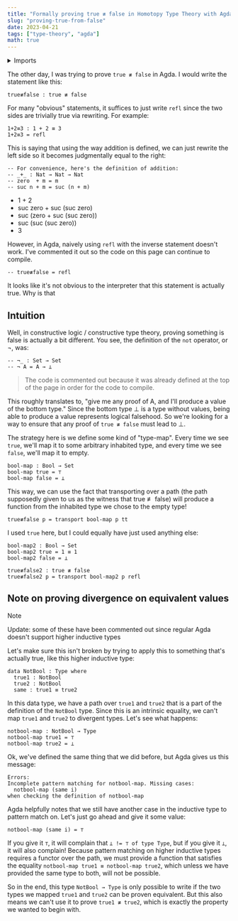 ```yaml
---
title: "Formally proving true ≢ false in Homotopy Type Theory with Agda"
slug: "proving-true-from-false"
date: 2023-04-21
tags: ["type-theory", "agda"]
math: true
---
```


<details>
<summary>Imports</summary>

These are some imports that are required for code on this page to work properly.

```agda
open import Prelude
```

</details>

The other day, I was trying to prove `true ≢ false` in Agda. I would write the
statement like this:

```
true≢false : true ≢ false
```

For many "obvious" statements, it suffices to just write `refl` since the two
sides are trivially true via rewriting. For example:

```
1+2≡3 : 1 + 2 ≡ 3
1+2≡3 = refl
```

This is saying that using the way addition is defined, we can just rewrite the
left side so it becomes judgmentally equal to the right:

```
-- For convenience, here's the definition of addition:
-- _+_ : Nat → Nat → Nat
-- zero  + m = m
-- suc n + m = suc (n + m)
```

- 1 + 2
- suc zero + suc (suc zero)
- suc (zero + suc (suc zero))
- suc (suc (suc zero))
- 3

However, in Agda, naively using `refl` with the inverse statement doesn't work.
I've commented it out so the code on this page can continue to compile.

```
-- true≢false = refl
```

It looks like it's not obvious to the interpreter that this statement is
actually true. Why is that

## Intuition

Well, in constructive logic / constructive type theory, proving something is
false is actually a bit different. You see, the definition of the `not`
operator, or $\neg$, was:

```
-- ¬_ : Set → Set
-- ¬ A = A → ⊥
```

> The code is commented out because it was already defined at the top of the
> page in order for the code to compile.

This roughly translates to, "give me any proof of A, and I'll produce a value of
the bottom type." Since the bottom type $\bot$ is a type without values, being
able to produce a value represents logical falsehood. So we're looking for a way
to ensure that any proof of `true ≢ false` must lead to $\bot$.

The strategy here is we define some kind of "type-map". Every time we see
`true`, we'll map it to some arbitrary inhabited type, and every time we see
`false`, we'll map it to empty.

```
bool-map : Bool → Set
bool-map true = ⊤
bool-map false = ⊥
```

This way, we can use the fact that transporting
over a path (the path supposedly given to us as the witness that true ≢ false)
will produce a function from the inhabited type we chose to the empty type!

```
true≢false p = transport bool-map p tt
```

I used `true` here, but I could equally have just used anything else:

```
bool-map2 : Bool → Set
bool-map2 true = 1 ≡ 1
bool-map2 false = ⊥

true≢false2 : true ≢ false
true≢false2 p = transport bool-map2 p refl
```

## Note on proving divergence on equivalent values

> [!NOTE]
> Update: some of these have been commented out since regular Agda doesn't support higher inductive types

Let's make sure this isn't broken by trying to apply this to something that's
actually true, like this higher inductive type:

```text
data NotBool : Type where
  true1 : NotBool
  true2 : NotBool
  same : true1 ≡ true2
```

In this data type, we have a path over `true1` and `true2` that is a part of the
definition of the `NotBool` type. Since this is an intrinsic equality, we can't
map `true1` and `true2` to divergent types. Let's see what happens:

```text
notbool-map : NotBool → Type
notbool-map true1 = ⊤
notbool-map true2 = ⊥
```

Ok, we've defined the same thing that we did before, but Agda gives us this
message:

```text
Errors:
Incomplete pattern matching for notbool-map. Missing cases:
  notbool-map (same i)
when checking the definition of notbool-map
```

Agda helpfully notes that we still have another case in the inductive type to
pattern match on. Let's just go ahead and give it some value:

```text
notbool-map (same i) = ⊤
```

If you give it `⊤`, it will complain that `⊥ != ⊤ of type Type`, but if you give
it `⊥`, it will also complain! Because pattern matching on higher inductive
types requires a functor over the path, we must provide a function that
satisfies the equality `notbool-map true1 ≡ notbool-map true2`, which unless we
have provided the same type to both, will not be possible.

So in the end, this type `NotBool → Type` is only possible to write if the two
types we mapped `true1` and `true2` can be proven equivalent. But this also
means we can't use it to prove `true1 ≢ true2`, which is exactly the property we
wanted to begin with.
